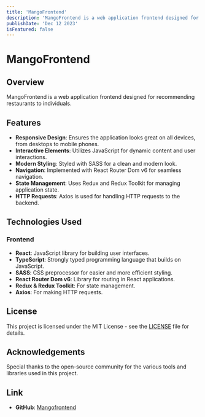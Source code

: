 ```yaml
---
title: 'MangoFrontend'
description: 'MangoFrontend is a web application frontend designed for recommending restaurants to individuals.'
publishDate: 'Dec 12 2023'
isFeatured: false
---
```


# MangoFrontend

## Overview

MangoFrontend is a web application frontend designed for recommending restaurants to individuals.

## Features

- **Responsive Design**: Ensures the application looks great on all devices, from desktops to mobile phones.
- **Interactive Elements**: Utilizes JavaScript for dynamic content and user interactions.
- **Modern Styling**: Styled with SASS for a clean and modern look.
- **Navigation**: Implemented with React Router Dom v6 for seamless navigation.
- **State Management**: Uses Redux and Redux Toolkit for managing application state.
- **HTTP Requests**: Axios is used for handling HTTP requests to the backend.

## Technologies Used

### Frontend

- **React**: JavaScript library for building user interfaces.
- **TypeScript**: Strongly typed programming language that builds on JavaScript.
- **SASS**: CSS preprocessor for easier and more efficient styling.
- **React Router Dom v6**: Library for routing in React applications.
- **Redux & Redux Toolkit**: For state management.
- **Axios**: For making HTTP requests.

## License

This project is licensed under the MIT License - see the [LICENSE](LICENSE-url) file for details.

## Acknowledgements

Special thanks to the open-source community for the various tools and libraries used in this project.

## Link

- **GitHub**: [Mangofrontend](https://github.com/freecoderer/mangofrontend)

